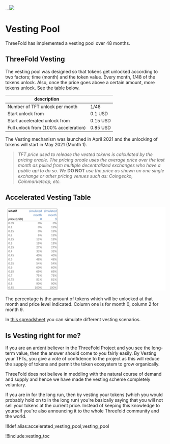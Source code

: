 ...![](img/sustainable_.png)

# Vesting Pool

ThreeFold has implemented a vesting pool over 48 months.

## ThreeFold Vesting 

The vesting pool was designed so that tokens get unlocked according to two factors; time (month) and the token value. Every month, 1/48 of the tokens unlock. Also, once the price goes above a certain amount, more tokens unlock. See the table below.

| description                          |          |
| ------------------------------------ | -------- |
| Number of TFT unlock per month       | 1/48     |
| Start unlock from                    | 0.1 USD  |
| Start accelerated unlock from        | 0.15 USD |
| Full unlock from (100% acceleration) | 0.85 USD |

The Vesting mechanism was launched in April 2021 and the unlocking of tokens will start in May 2021 (Month 1).

> *TFT price used to release the vested tokens is calculated by the pricing oracle. The pricing orcale uses the average price over the last month as pulled from multiple decentralized exchanges who have a public api to do so. We* **DO NOT** *use the price as shown on one single exchange or other pricing venues such as: Coingecko, Coinmarketcap, etc.*

## Accelerated Vesting Table

![](img/vesting_scheme.jpg)

The percentage is the amount of tokens which will be unlocked at that month and price level indicated. Column one is for month 0, column 2 for month 9.

In [this spreadsheet](https://secure.threefold.me/sheet/#/2/sheet/view/1n-dKvn0uImvw9y72Wai1eXhVtKLP5-gRnNT4ZmO3dQ/) you can simulate different vesting scenarios.

## Is Vesting right for me?

If you are an ardent believer in the ThreeFold Project and you see the long-term value, then the answer should come to you fairly easily. By Vesting your TFTs, you give a vote of confidence to the project as this will reduce the supply of tokens and permit the token ecosystem to grow organically. 

ThreeFold does not believe in meddling with the natural course of demand and supply and hence we have made the vesting scheme completely voluntary.

If you are in for the long run, then by vesting your tokens (which you would probably hold on to in the long run) you're basically saying that you will not sell your tokens at the current price. Instead of keeping this knowledge to yourself you're also announcing it to the whole Threefold community and the world.

!!!def alias:accelerated_vesting_pool,vesting_pool

!!!include:vesting_toc